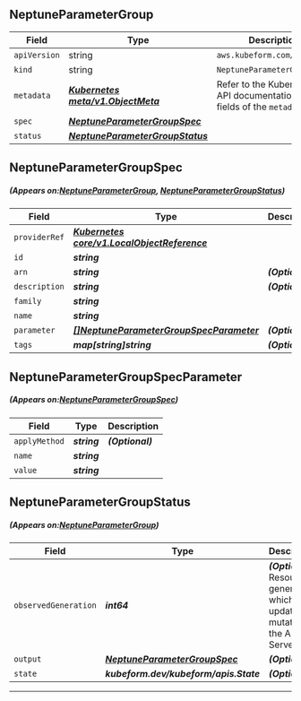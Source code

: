 ## NeptuneParameterGroup
| Field | Type | Description |
| ------ | ----- | ----------- |
| `apiVersion` | string | `aws.kubeform.com/v1alpha1` |
|    `kind` | string | `NeptuneParameterGroup` |
| `metadata` | ***[Kubernetes meta/v1.ObjectMeta](https://kubernetes.io/docs/reference/generated/kubernetes-api/v1.13/#objectmeta-v1-meta)***|Refer to the Kubernetes API documentation for the fields of the `metadata` field.|
| `spec` | ***[NeptuneParameterGroupSpec](#NeptuneParameterGroupSpec)***||
| `status` | ***[NeptuneParameterGroupStatus](#NeptuneParameterGroupStatus)***||
## NeptuneParameterGroupSpec
##### (Appears on:[NeptuneParameterGroup](#NeptuneParameterGroup), [NeptuneParameterGroupStatus](#NeptuneParameterGroupStatus))
| Field | Type | Description |
| ------ | ----- | ----------- |
| `providerRef` | ***[Kubernetes core/v1.LocalObjectReference](https://kubernetes.io/docs/reference/generated/kubernetes-api/v1.13/#localobjectreference-v1-core)***||
| `id` | ***string***||
| `arn` | ***string***| ***(Optional)*** |
| `description` | ***string***| ***(Optional)*** |
| `family` | ***string***||
| `name` | ***string***||
| `parameter` | ***[[]NeptuneParameterGroupSpecParameter](#NeptuneParameterGroupSpecParameter)***| ***(Optional)*** |
| `tags` | ***map[string]string***| ***(Optional)*** |
## NeptuneParameterGroupSpecParameter
##### (Appears on:[NeptuneParameterGroupSpec](#NeptuneParameterGroupSpec))
| Field | Type | Description |
| ------ | ----- | ----------- |
| `applyMethod` | ***string***| ***(Optional)*** |
| `name` | ***string***||
| `value` | ***string***||
## NeptuneParameterGroupStatus
##### (Appears on:[NeptuneParameterGroup](#NeptuneParameterGroup))
| Field | Type | Description |
| ------ | ----- | ----------- |
| `observedGeneration` | ***int64***| ***(Optional)*** Resource generation, which is updated on mutation by the API Server.|
| `output` | ***[NeptuneParameterGroupSpec](#NeptuneParameterGroupSpec)***| ***(Optional)*** |
| `state` | ***kubeform.dev/kubeform/apis.State***| ***(Optional)*** |
---
